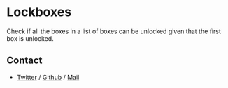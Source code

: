# Lockboxes
Check if all the boxes in a list of boxes can be unlocked given that the first box is unlocked.

## Contact
 * [Twitter](https://www.twitter.com/sakhilelindah) / [Github](https://github.com/sakhi-4096) / [Mail](mailto:sakhilelindah@protonmail.com)